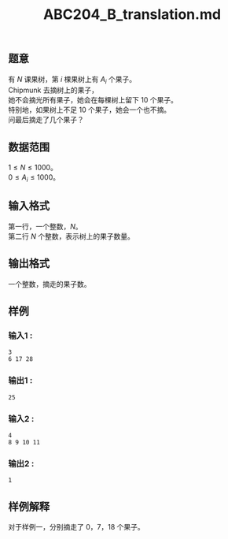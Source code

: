 ﻿---
title: "ABC204_B_translation.md"
tags: []
author: ""
created: ""
---

## 题意  

有 $N$ 课果树，第 $i$ 棵果树上有 $A_i$ 个果子。     
Chipmunk 去摘树上的果子，         
她不会摘光所有果子，她会在每棵树上留下 $10$ 个果子。           
特别地，如果树上不足 $10$ 个果子，她会一个也不摘。       
问最后摘走了几个果子？
   

## 数据范围

$1\le N\le 1000$。      
$0\le A_i\le 1000$。

## 输入格式

第一行，一个整数，$N$。     
第二行 $N$ 个整数，表示树上的果子数量。    
          
## 输出格式

一个整数，摘走的果子数。

## 样例

### 输入1 :
```
3
6 17 28
```

### 输出1 :
```
25
```

### 输入2 :
```
4
8 9 10 11
```

### 输出2 :
```
1
```

## 样例解释
对于样例一，分别摘走了 $0$，$7$，$18$ 个果子。

